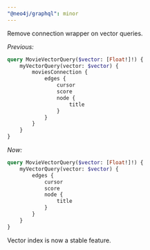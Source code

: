 ```yaml
---
"@neo4j/graphql": minor
---
```


Remove connection wrapper on vector queries.

_Previous:_

```graphql
query MovieVectorQuery($vector: [Float!]!) {
    myVectorQuery(vector: $vector) {
        moviesConnection {
            edges {
                cursor
                score
                node {
                    title
                }
            }
        }
    }
}
```

_Now:_

```graphql
query MovieVectorQuery($vector: [Float!]!) {
    myVectorQuery(vector: $vector) {
        edges {
            cursor
            score
            node {
                title
            }
        }
    }
}
```

Vector index is now a stable feature.
